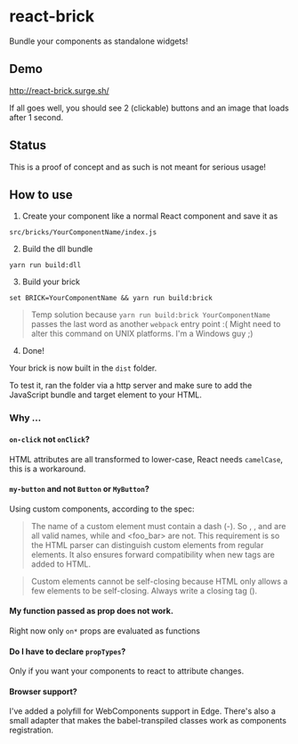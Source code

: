 # react-brick

Bundle your components as standalone widgets!

## Demo

http://react-brick.surge.sh/

If all goes well, you should see 2 (clickable) buttons and an image that loads after 1 second.

## Status

This is a proof of concept and as such is not meant for serious usage!

## How to use

1. Create your component like a normal React component and save it as

```
src/bricks/YourComponentName/index.js
```

2. Build the dll bundle

```
yarn run build:dll
```

3. Build your brick

```
set BRICK=YourComponentName && yarn run build:brick
```

> Temp solution because `yarn run build:brick YourComponentName` passes the last word as another `webpack` entry point :( Might need to alter this command on UNIX platforms. I'm a Windows guy ;)

4. Done!

Your brick is now built in the `dist` folder. 

To test it, ran the folder via a http server and make sure to add the JavaScript bundle and target element to your HTML.

### Why ...

#### `on-click` not `onClick`?

HTML attributes are all transformed to lower-case, React needs `camelCase`, this is a workaround.

#### `my-button` and not `Button` or `MyButton`?

Using custom components, according to the spec:

> The name of a custom element must contain a dash (-). So <x-tags>, <my-element>, and <my-awesome-app> are all valid names, while <tabs> and <foo_bar> are not. This requirement is so the HTML parser can distinguish custom elements from regular elements. It also ensures forward compatibility when new tags are added to HTML.

> Custom elements cannot be self-closing because HTML only allows a few elements to be self-closing. Always write a closing tag (<app-drawer></app-drawer>).

#### My function passed as prop does not work.

Right now only `on*` props are evaluated as functions

#### Do I have to declare `propTypes`?

Only if you want your components to react to attribute changes.

#### Browser support?

I've added a polyfill for WebComponents support in Edge. There's also a small adapter that makes the babel-transpiled classes work as components registration.